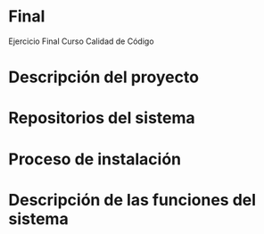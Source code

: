 # Final
 Ejercicio Final Curso Calidad de Código
# Descripción del proyecto
# Repositorios del sistema
# Proceso de instalación
# Descripción de las funciones del sistema
